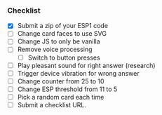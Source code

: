 ### Checklist
* [x] Submit a zip of your ESP1 code
* [ ] Change card faces to use SVG
* [ ] Change JS to only be vanilla
* [ ] Remove voice processing
    * [ ] Switch to button presses
* [ ] Play pleasant sound for right answer (research)
* [ ] Trigger device vibration for wrong answer
* [ ] Change counter from 25 to 10
* [ ] Change ESP threshold from 11 to 5
* [ ] Pick a random card each time
* [ ] Submit a checklist URL.

